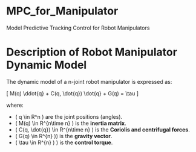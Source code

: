 # MPC_for_Manipulator
Model Predictive Tracking Control for Robot Manipulators

# Description of Robot Manipulator Dynamic Model
The dynamic model of a n-joint robot manipulator is expressed as:

\[
M(q) \ddot{q} + C(q, \dot{q}) \dot{q} + G(q) = \tau
\]

where:  
- \( q \in R^n \) are the joint positions (angles).  
- \( M(q) \in R^{n\time n} \) is the **inertia matrix**.  
- \( C(q, \dot{q}) \in R^{n\time n} \)  is the **Coriolis and centrifugal forces**.  
- \( G(q) \in R^{n} \)\) is the **gravity vector**.  
- \( \tau \in R^{n} \) \) is the **control torque**.  



